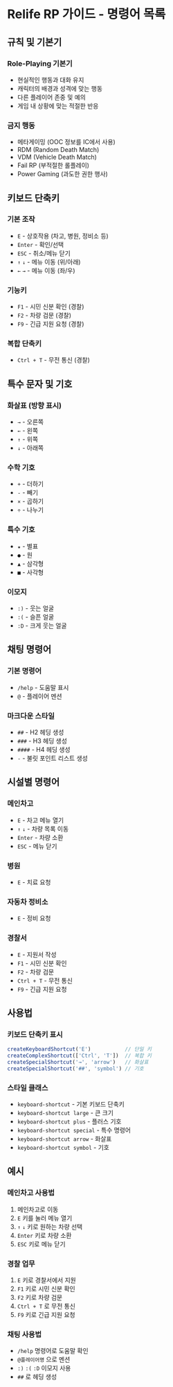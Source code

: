# Relife RP 가이드 - 명령어 목록

## 규칙 및 기본기

### Role-Playing 기본기
- 현실적인 행동과 대화 유지
- 캐릭터의 배경과 성격에 맞는 행동
- 다른 플레이어 존중 및 예의
- 게임 내 상황에 맞는 적절한 반응

### 금지 행동
- 메타게이밍 (OOC 정보를 IC에서 사용)
- RDM (Random Death Match)
- VDM (Vehicle Death Match)
- Fail RP (부적절한 롤플레이)
- Power Gaming (과도한 권한 행사)

## 키보드 단축키

### 기본 조작
- `E` - 상호작용 (차고, 병원, 정비소 등)
- `Enter` - 확인/선택
- `ESC` - 취소/메뉴 닫기
- `↑` `↓` - 메뉴 이동 (위/아래)
- `←` `→` - 메뉴 이동 (좌/우)

### 기능키
- `F1` - 시민 신분 확인 (경찰)
- `F2` - 차량 검문 (경찰)
- `F9` - 긴급 지원 요청 (경찰)

### 복합 단축키
- `Ctrl + T` - 무전 통신 (경찰)

## 특수 문자 및 기호

### 화살표 (방향 표시)
- `→` - 오른쪽
- `←` - 왼쪽
- `↑` - 위쪽
- `↓` - 아래쪽

### 수학 기호
- `+` - 더하기
- `-` - 빼기
- `×` - 곱하기
- `÷` - 나누기

### 특수 기호
- `★` - 별표
- `●` - 원
- `▲` - 삼각형
- `■` - 사각형

### 이모지
- `:)` - 웃는 얼굴
- `:(` - 슬픈 얼굴
- `:D` - 크게 웃는 얼굴

## 채팅 명령어

### 기본 명령어
- `/help` - 도움말 표시
- `@` - 플레이어 멘션

### 마크다운 스타일
- `##` - H2 헤딩 생성
- `###` - H3 헤딩 생성
- `####` - H4 헤딩 생성
- `-` - 불릿 포인트 리스트 생성

## 시설별 명령어

### 메인차고
- `E` - 차고 메뉴 열기
- `↑` `↓` - 차량 목록 이동
- `Enter` - 차량 소환
- `ESC` - 메뉴 닫기

### 병원
- `E` - 치료 요청

### 자동차 정비소
- `E` - 정비 요청

### 경찰서
- `E` - 지원서 작성
- `F1` - 시민 신분 확인
- `F2` - 차량 검문
- `Ctrl + T` - 무전 통신
- `F9` - 긴급 지원 요청

## 사용법

### 키보드 단축키 표시
```javascript
createKeyboardShortcut('E')           // 단일 키
createComplexShortcut(['Ctrl', 'T'])  // 복합 키
createSpecialShortcut('→', 'arrow')   // 화살표
createSpecialShortcut('##', 'symbol') // 기호
```

### 스타일 클래스
- `keyboard-shortcut` - 기본 키보드 단축키
- `keyboard-shortcut large` - 큰 크기
- `keyboard-shortcut plus` - 플러스 기호
- `keyboard-shortcut special` - 특수 명령어
- `keyboard-shortcut arrow` - 화살표
- `keyboard-shortcut symbol` - 기호

## 예시

### 메인차고 사용법
1. 메인차고로 이동
2. `E` 키를 눌러 메뉴 열기
3. `↑` `↓` 키로 원하는 차량 선택
4. `Enter` 키로 차량 소환
5. `ESC` 키로 메뉴 닫기

### 경찰 업무
1. `E` 키로 경찰서에서 지원
2. `F1` 키로 시민 신분 확인
3. `F2` 키로 차량 검문
4. `Ctrl + T` 로 무전 통신
5. `F9` 키로 긴급 지원 요청

### 채팅 사용법
- `/help` 명령어로 도움말 확인
- `@플레이어명` 으로 멘션
- `:)` `:(` `:D` 이모지 사용
- `##` 로 헤딩 생성
